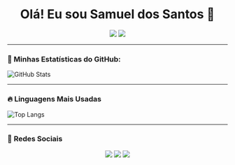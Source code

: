 <h1 align="center">Olá! Eu sou Samuel dos Santos 👋</h1>

<div align="center">
  <img src="https://github-readme-stats.vercel.app/api?username=SamGoncalves&show_icons=true&theme=dark&include_all_commits=true&count_private=true" />
  <img src="https://github-readme-stats.vercel.app/api/top-langs/?username=SamGoncalves&layout=compact&langs_count=7&theme=dark"/>
</div>

---

### 🚀 Minhas Estatísticas do GitHub:

![GitHub Stats](https://github-readme-stats.vercel.app/api?username=SamGoncalves&show_icons=true&theme=dark)

---

### 🔥 **Linguagens Mais Usadas**
![Top Langs](https://github-readme-stats.vercel.app/api/top-langs/?username=SamGoncalves&layout=compact&langs_count=7&theme=dark)

---

### 📌 **Redes Sociais**
<div align="center">
  <a href="https://discord.com/mclovin7581" target="_blank"><img src="https://img.shields.io/badge/Discord-7289DA?style=for-the-badge&logo=discord&logoColor=white"></a>
  <a href="mailto:samuelsantos2021@protonmail.comsamuelsantos2021@protonmail.com" target="_blank"><img src="https://img.shields.io/badge/ProtonMail-8B89CC?style=for-the-     
  badge&logo=protonmail&logoColor=white"></a>
  <a href="www.linkedin.com/in/samuel-dos-santos-3a2040241" target="_blank"><img src="https://img.shields.io/badge/LinkedIn-0077B5?style=for-the-badge&logo=linkedin&logoColor=white"></a>
</div>

